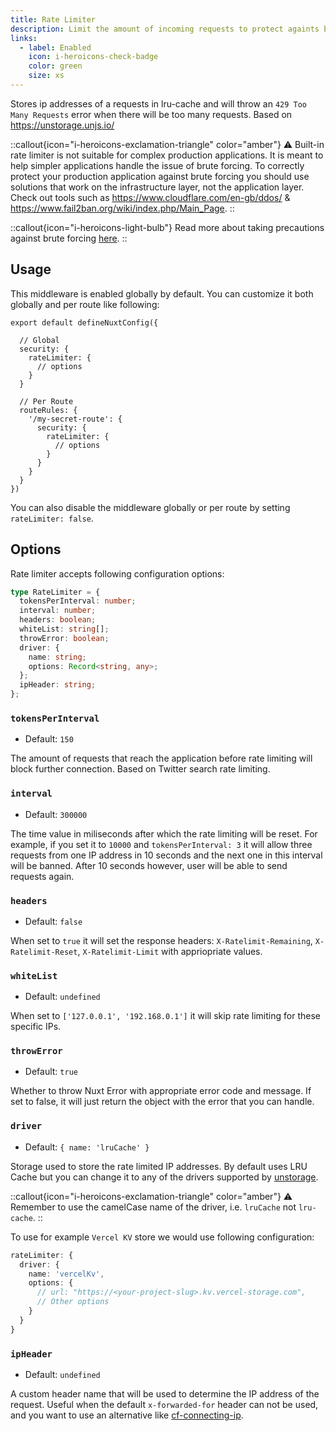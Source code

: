 ```yaml
---
title: Rate Limiter
description: Limit the amount of incoming requests to protect againts brute forcing.
links:
  - label: Enabled
    icon: i-heroicons-check-badge
    color: green
    size: xs
---
```


Stores ip addresses of a requests in lru-cache and will throw an `429 Too Many Requests` error when there will be too many requests. Based on <https://unstorage.unjs.io/>

::callout{icon="i-heroicons-exclamation-triangle" color="amber"}
⚠️ Built-in rate limiter is not suitable for complex production applications. It is meant to help simpler applications handle the issue of brute forcing. To correctly protect your production application against brute forcing you should use solutions that work on the infrastructure layer, not the application layer. Check out tools such as <https://www.cloudflare.com/en-gb/ddos/> & <https://www.fail2ban.org/wiki/index.php/Main_Page>.
::

::callout{icon="i-heroicons-light-bulb"}
 Read more about taking precautions against brute forcing [here](https://cheatsheetseries.owasp.org/cheatsheets/Nodejs_Security_Cheat_Sheet.html#take-precautions-against-brute-forcing).
::

## Usage

This middleware is enabled globally by default. You can customize it both globally and per route like following:

```js{}[nuxt.config.ts]
export default defineNuxtConfig({

  // Global
  security: {
    rateLimiter: {
      // options
    }
  }

  // Per Route
  routeRules: {
    '/my-secret-route': {
      security: {
        rateLimiter: {
          // options
        }
      }
    }
  }
})
```

You can also disable the middleware globally or per route by setting `rateLimiter: false`.

## Options

Rate limiter accepts following configuration options:

```ts
type RateLimiter = {
  tokensPerInterval: number;
  interval: number;
  headers: boolean;
  whiteList: string[];
  throwError: boolean;
  driver: {
    name: string;
    options: Record<string, any>;
  };
  ipHeader: string;
};
```

### `tokensPerInterval`

- Default: `150`

The amount of requests that reach the application before rate limiting will block further connection. Based on Twitter search rate limiting.

### `interval`

- Default: `300000`

The time value in miliseconds after which the rate limiting will be reset. For example, if you set it to `10000` and `tokensPerInterval: 3` it will allow three requests from one IP address in 10 seconds and the next one in this interval will be banned. After 10 seconds however, user will be able to send requests again.

### `headers`

- Default: `false`

When set to `true` it will set the response headers: `X-Ratelimit-Remaining`, `X-Ratelimit-Reset`, `X-Ratelimit-Limit` with appriopriate values.

### `whiteList`

- Default: `undefined`

When set to `['127.0.0.1', '192.168.0.1']` it will skip rate limiting for these specific IPs.

### `throwError`

- Default: `true`

Whether to throw Nuxt Error with appropriate error code and message. If set to false, it will just return the object with the error that you can handle.

### `driver`

- Default: `{ name: 'lruCache' }`

Storage used to store the rate limited IP addresses. By default uses LRU Cache but you can change it to any of the drivers supported by [unstorage](https://unstorage.unjs.io/).

::callout{icon="i-heroicons-exclamation-triangle" color="amber"}
⚠️ Remember to use the camelCase name of the driver, i.e. `lruCache` not `lru-cache`.
::

To use for example `Vercel KV` store we would use following configuration:

```ts
rateLimiter: {
  driver: {
    name: 'vercelKv',
    options: {
      // url: "https://<your-project-slug>.kv.vercel-storage.com",
      // Other options
    }
  }
}
```

### `ipHeader`

- Default: `undefined`

A custom header name that will be used to determine the IP address of the request. Useful when the default `x-forwarded-for` header can not be used, and you want to use an alternative like [cf-connecting-ip](https://developers.cloudflare.com/fundamentals/reference/http-headers/#cf-connecting-ip).